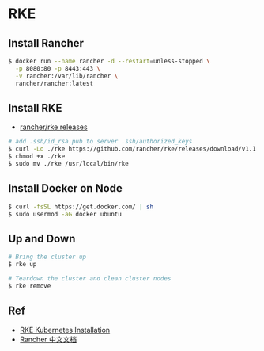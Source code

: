 # RKE

## Install Rancher

```bash
$ docker run --name rancher -d --restart=unless-stopped \
  -p 8080:80 -p 8443:443 \
  -v rancher:/var/lib/rancher \
  rancher/rancher:latest
```

## Install RKE

- [rancher/rke releases](https://github.com/rancher/rke/releases)

```bash
# add .ssh/id_rsa.pub to server .ssh/authorized_keys
$ curl -Lo ./rke https://github.com/rancher/rke/releases/download/v1.1.3/rke_linux-amd64
$ chmod +x ./rke
$ sudo mv ./rke /usr/local/bin/rke
```

## Install Docker on Node

```bash
$ curl -fsSL https://get.docker.com/ | sh
$ sudo usermod -aG docker ubuntu
```

## Up and Down

```bash
# Bring the cluster up
$ rke up

# Teardown the cluster and clean cluster nodes
$ rke remove
```

## Ref

- [RKE Kubernetes Installation](https://rancher.com/docs/rke/latest/en/installation/)
- [Rancher 中文文档](https://docs.rancher.cn/)
